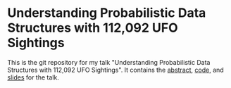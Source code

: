 # Understanding Probabilistic Data Structures with 112,092 UFO Sightings

This is the git repository for my talk "Understanding Probabilistic Data Structures with 112,092 UFO Sightings". It contains the [abstract](ABSTRACT.md), [code](code), and [slides](slides) for the talk.
